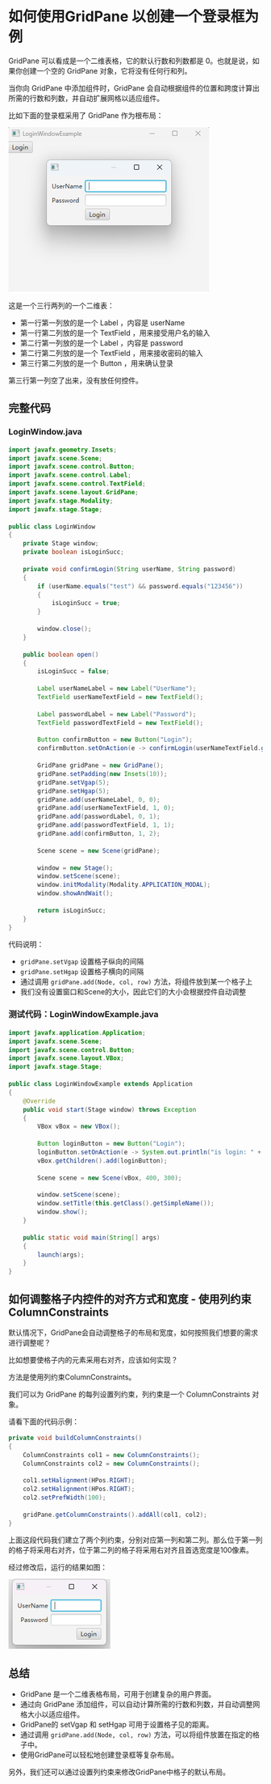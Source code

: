 # 如何使用GridPane 以创建一个登录框为例

GridPane 可以看成是一个二维表格，它的默认行数和列数都是 0。也就是说，如果你创建一个空的 GridPane 对象，它将没有任何行和列。

当你向 GridPane 中添加组件时，GridPane 会自动根据组件的位置和跨度计算出所需的行数和列数，并自动扩展网格以适应组件。

比如下面的登录框采用了 GridPane 作为根布局：

![](./pic/LoginWindowExample.png)

这是一个三行两列的一个二维表：
- 第一行第一列放的是一个 Label ，内容是 userName 
- 第一行第二列放的是一个 TextField ，用来接受用户名的输入
- 第二行第一列放的是一个 Label ，内容是 password
- 第二行第二列放的是一个 TextField ，用来接收密码的输入
- 第三行第二列放的是一个 Button ，用来确认登录

第三行第一列空了出来，没有放任何控件。

## 完整代码

### LoginWindow.java

```java
import javafx.geometry.Insets;
import javafx.scene.Scene;
import javafx.scene.control.Button;
import javafx.scene.control.Label;
import javafx.scene.control.TextField;
import javafx.scene.layout.GridPane;
import javafx.stage.Modality;
import javafx.stage.Stage;

public class LoginWindow 
{
    private Stage window;
    private boolean isLoginSucc;

    private void confirmLogin(String userName, String password)
    {
        if (userName.equals("test") && password.equals("123456"))
        {
            isLoginSucc = true;
        }

        window.close();
    }

    public boolean open()
    {
        isLoginSucc = false;

        Label userNameLabel = new Label("UserName");
        TextField userNameTextField = new TextField();

        Label passwordLabel = new Label("Password");
        TextField passwordTextField = new TextField();

        Button confirmButton = new Button("Login");
        confirmButton.setOnAction(e -> confirmLogin(userNameTextField.getText(), passwordTextField.getText()));

        GridPane gridPane = new GridPane();
        gridPane.setPadding(new Insets(10));
        gridPane.setVgap(5);
        gridPane.setHgap(5);
        gridPane.add(userNameLabel, 0, 0);
        gridPane.add(userNameTextField, 1, 0);
        gridPane.add(passwordLabel, 0, 1);
        gridPane.add(passwordTextField, 1, 1);
        gridPane.add(confirmButton, 1, 2);

        Scene scene = new Scene(gridPane);

        window = new Stage();
        window.setScene(scene);
        window.initModality(Modality.APPLICATION_MODAL);
        window.showAndWait();

        return isLoginSucc;
    }
}
```

代码说明：
- `gridPane.setVgap` 设置格子纵向的间隔
- `gridPane.setHgap` 设置格子横向的间隔
- 通过调用 `gridPane.add(Node, col, row)` 方法，将组件放到某一个格子上
- 我们没有设置窗口和Scene的大小，因此它们的大小会根据控件自动调整

### 测试代码：LoginWindowExample.java

```java
import javafx.application.Application;
import javafx.scene.Scene;
import javafx.scene.control.Button;
import javafx.scene.layout.VBox;
import javafx.stage.Stage;

public class LoginWindowExample extends Application
{
    @Override
    public void start(Stage window) throws Exception
    {
        VBox vBox = new VBox();

        Button loginButton = new Button("Login");
        loginButton.setOnAction(e -> System.out.println("is login: " + new LoginWindow().open()) );
        vBox.getChildren().add(loginButton);

        Scene scene = new Scene(vBox, 400, 300);

        window.setScene(scene);
        window.setTitle(this.getClass().getSimpleName());
        window.show();
    }

    public static void main(String[] args)
    {
        launch(args);
    }
}
```

## 如何调整格子内控件的对齐方式和宽度 - 使用列约束ColumnConstraints

默认情况下，GridPane会自动调整格子的布局和宽度，如何按照我们想要的需求进行调整呢？

比如想要使格子内的元素采用右对齐，应该如何实现？

方法是使用列约束ColumnConstraints。

我们可以为 GridPane 的每列设置列约束，列约束是一个 ColumnConstraints 对象。

请看下面的代码示例：

```java
private void buildColumnConstraints()
{
    ColumnConstraints col1 = new ColumnConstraints();
    ColumnConstraints col2 = new ColumnConstraints();

    col1.setHalignment(HPos.RIGHT);
    col2.setHalignment(HPos.RIGHT);
    col2.setPrefWidth(100);

    gridPane.getColumnConstraints().addAll(col1, col2);
}
```

上面这段代码我们建立了两个列约束，分别对应第一列和第二列。那么位于第一列的格子将采用右对齐，位于第二列的格子将采用右对齐且首选宽度是100像素。

经过修改后，运行的结果如图：

![](./pic/LoginWindowExample2.png)

## 总结

- GridPane 是一个二维表格布局，可用于创建复杂的用户界面。
- 通过向 GridPane 添加组件，可以自动计算所需的行数和列数，并自动调整网格大小以适应组件。
- GridPane的 setVgap 和 setHgap 可用于设置格子见的距离。
- 通过调用 `gridPane.add(Node, col, row)` 方法，可以将组件放置在指定的格子中。
- 使用GridPane可以轻松地创建登录框等复杂布局。

另外，我们还可以通过设置列约束来修改GridPane中格子的默认布局。